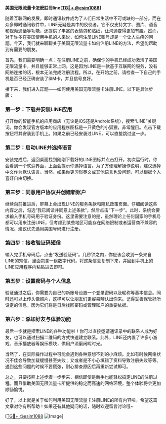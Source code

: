 **美国无限流量卡怎麽註冊line[[TG💪+ @esim1088](https://t.me/s/esim1088)]**

随着互联网的发展，即时通讯软件成为了人们日常生活中不可或缺的一部分。而在众多即时通讯软件中，LINE无疑是其中的佼佼者。它不仅支持文字、图片、语音和视频通话等功能，还提供了丰富的表情包和贴纸，让沟通变得更加有趣。然而，对于许多在美国使用手机的人来说，如何注册LINE账号却是一个让人头疼的问题。今天，我们就来聊聊关于美国无限流量卡如何注册LINE的方法，希望能帮助到有需要的朋友。

首先，我们需要明确一点：在注册LINE之前，确保你的手机已经成功激活了美国无限流量卡，并且能够正常上网。这是因为LINE是一款基于互联网的服务，没有网络连接的话，根本无法完成注册流程。所以，在开始之前，请检查一下自己的手机是否已经正确安装了SIM卡，并且信号良好。

接下来，我们进入正题——如何使用美国无限流量卡注册LINE。以下是具体步骤：

### 第一步：下载并安装LINE应用

打开你的智能手机的应用商店（无论是iOS还是Android系统），搜索“LINE”关键词。你会发现官方版本的应用程序图标是一只黄色的小狐狸，非常醒目。点击下载按钮将其安装到手机上。如果之前已经安装过LINE，可以直接跳过这一步。

### 第二步：启动LINE并选择语言

安装完成后，返回桌面找到刚刚下载好的LINE图标并点击打开。初次运行时，你会看到一个欢迎界面，上面会提示你选择语言。为了方便理解操作说明，建议选择中文作为默认语言。当然，如果你更习惯英文或其他语言也没问题，可以根据个人喜好自由切换。

### 第三步：同意用户协议并创建新账户

继续向前推进后，屏幕上会出现LINE的服务条款和隐私政策页面。仔细阅读这些内容之后，勾选“我已阅读并同意上述条款”，然后点击“下一步”。此时，系统会要求输入手机号码用于验证身份。这里需要注意的是，虽然理论上任何国家的手机号都可以用来注册LINE，但考虑到某些地区可能存在网络限制或者运营商不兼容的情况，建议优先选用美国号码进行注册。

### 第四步：接收验证码短信

输入完手机号码后，点击“发送验证码”。几秒钟之内，你应该会收到一条来自LINE的短信，里面包含一组数字代码。将这条信息复制下来，并回到手机上的LINE应用程序内粘贴进去即可。

### 第五步：设置密码与个人信息

验证通过之后，你需要为自己的新账号设置一个登录密码以及昵称等基本信息。同时还可以上传头像照片，这样可以让朋友们更容易辨认出你来。记得妥善保管好所设定的信息，因为它们将是日后找回密码或管理账户的重要依据。

### 第六步：添加好友与体验功能

最后一步就是探索LINE的各种功能啦！你可以直接邀请通讯录中的联系人成为好友，也可以通过扫描二维码的方式快速建立联系。此外，LINE还内置了许多小游戏、音乐播放器等娱乐模块，供用户消磨闲暇时光。

当然了，在实际操作过程中可能会遇到各种意想不到的小麻烦。比如有时候网络状况不佳会导致加载缓慢甚至失败；又或者是不小心填错了资料导致注册失败等等。遇到这些问题的时候不要慌张，耐心排查原因后再重新尝试即可。

总之，只要按照上述步骤一步步来，相信即使是新手也能轻松搞定LINE的注册过程。而且借助美国无限流量卡所提供的稳定而高速的网络环境，整个体验将会更加顺畅愉悦。

好了，以上就是关于如何利用美国无限流量卡注册LINE的所有内容啦。希望这篇文章对你有所帮助！如果还有其他疑问的话，随时欢迎留言讨论哦~ 

[[TG💪+ @esim1088](https://t.me/s/esim1088) ![Image](https://i.postimg.cc/4NQfJmqS/Snipaste-2025-05-13-00-14-12.png)]
